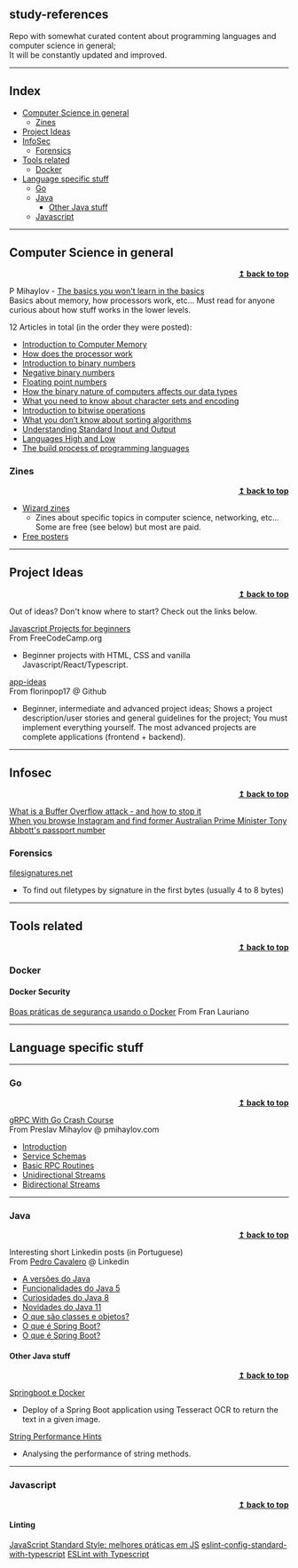 ## study-references

Repo with somewhat curated content about programming languages and computer science in general;  
It will be constantly updated and improved.

---

## Index 
- [Computer Science in general](#computer-science-in-general)
  * [Zines](#zines)
- [Project Ideas](#project-ideas)
- [InfoSec](#infosec)
  * [Forensics](#forensics)
- [Tools related](#tools-related)
  * [Docker](#docker)
- [Language specific stuff](#language-specific-stuff)
  * [Go](#go)
  * [Java](#java)
    + [Other Java stuff](#other-java-stuff)
  * [Javascript](#javascript)

---

## Computer Science in general
<div align="right"><b><a href="#index">↥ back to top</a></b></div>

P Mihaylov - [The basics you won't learn in the basics](https://pmihaylov.com/category/the-basics-you-wont-learn-in-the-basics/)  
Basics about memory, how processors work, etc...
Must read for anyone curious about how stuff works in the lower levels.  

12 Articles in total (in the order they were posted):  
  + [Introduction to Computer Memory](https://pmihaylov.com/intro-to-computer-memory/)
  + [How does the processor work](https://pmihaylov.com/how-does-the-processor-work/)
  + [Introduction to binary numbers](https://pmihaylov.com/intro-binary-numbers/)
  + [Negative binary numbers](https://pmihaylov.com/negative-binary-numbers/)
  + [Floating point numbers](https://pmihaylov.com/floating-point-numbers/)
  + [How the binary nature of computers affects our data types](https://pmihaylov.com/how-does-binary-affect-data-types/)
  + [What you need to know about character sets and encoding](https://pmihaylov.com/character-sets-and-encoding/)
  + [Introduction to bitwise operations](https://pmihaylov.com/bitwise-operations/)
  + [What you don’t know about sorting algorithms](https://pmihaylov.com/sorting-algorithms/)
  + [Understanding Standard Input and Output](https://pmihaylov.com/standard-io/)
  + [Languages High and Low](https://pmihaylov.com/languages-high-and-low/)
  + [The build process of programming languages](https://pmihaylov.com/the-build-process-of-programming-languages/)

### Zines
<div align="right"><b><a href="#index">↥ back to top</a></b></div>

- [Wizard zines](https://wizardzines.com)
  + Zines about specific topics in computer science, networking, etc...
    Some are free (see below) but most are paid.
- [Free posters](https://wizardzines.com/#posters)

---

## Project Ideas
<div align="right"><b><a href="#index">↥ back to top</a></b></div>

Out of ideas? Don't know where to start? Check out the links below.

[Javascript Projects for beginners](https://www.freecodecamp.org/news/javascript-projects-for-beginners/)  
From FreeCodeCamp.org
  - Beginner projects with HTML, CSS and vanilla Javascript/React/Typescript.

[app-ideas](https://github.com/florinpop17/app-ideas)  
From florinpop17 @ Github

  - Beginner, intermediate and advanced project ideas;
    Shows a project description/user stories and general guidelines for the project;
    You must implement everything yourself.
    The most advanced projects are complete applications (frontend + backend).

---

## Infosec
<div align="right"><b><a href="#index">↥ back to top</a></b></div>

[What is a Buffer Overflow attack - and how to stop it](https://www.freecodecamp.org/news/buffer-overflow-attacks/)  
[When you browse Instagram and find former Australian Prime Minister Tony Abbott's passport number](https://mango.pdf.zone/finding-former-australian-prime-minister-tony-abbotts-passport-number-on-instagram)

### Forensics
[filesignatures.net](https://filesignatures.net/index.php?page=all)
- To find out filetypes by signature in the first bytes (usually 4 to 8 bytes)

---

## Tools related
<div align="right"><b><a href="#index">↥ back to top</a></b></div>

### Docker
#### Docker Security

[Boas práticas de segurança usando o Docker](https://www.sidechannel.blog/boas-praticas-de-seguranca-usando-o-docker/index.html)
From Fran Lauriano

---

## Language specific stuff
---

### Go
<div align="right"><b><a href="#index">↥ back to top</a></b></div>

[gRPC With Go Crash Course](https://pmihaylov.com/grpc-with-go-crash-course/)  
From Preslav Mihaylov @ pmihaylov.com

  - [Introduction](https://pmihaylov.com/grpc-with-go-intro/)
  - [Service Schemas](https://pmihaylov.com/grpc-with-go-schemas/)
  - [Basic RPC Routines](https://pmihaylov.com/grpc-with-go-basic-rpcs/)
  - [Unidirectional Streams](https://pmihaylov.com/grpc-with-go-unidirectional-streams/)
  - [Bidirectional Streams](https://pmihaylov.com/grpc-crash-course-bidi-streams/)

---

### Java
<div align="right"><b><a href="#index">↥ back to top</a></b></div>

Interesting short Linkedin posts (in Portuguese)  
From [Pedro Cavalero](https://allmylinks.com/pedro-cavalero) @ Linkedin

  - [A versões do Java](https://www.linkedin.com/posts/pedrocavalero_vamos-relembrar-as-vers%C3%B5es-do-java-em-activity-6779779296828391424-ayf8/)
  - [Funcionalidades do Java 5](https://www.linkedin.com/posts/pedrocavalero_nessa-semana-de-lan%C3%A7amento-do-java-16-vamos-activity-6780504142789021696-8qZc)
  - [Curiosidades do Java 8](https://www.linkedin.com/posts/pedrocavalero_java-java8-java11-activity-6781228912513978368-Vqbq)
  - [Novidades do Java 11](https://www.linkedin.com/posts/pedrocavalero_java-java8-java11-activity-6781953446372229120-rjgb)
  - [O que são classes e objetos?](https://www.linkedin.com/posts/pedrocavalero_java-java8-java11-activity-6782316164790943744-oTiJ)
  - [O que é Spring Boot?](https://www.linkedin.com/posts/pedrocavalero_springboot-java-springframework-activity-6776905016545443841-cmso)
  - [O que é Spring Boot?](https://www.linkedin.com/posts/pedrocavalero_springboot-java-springframework-activity-6776904954658488320-xhws)

#### Other Java stuff
<div align="right"><b><a href="#index">↥ back to top</a></b></div>

[Springboot e Docker](https://carloshenriquereis-17318.medium.com/spring-boot-e-docker-2cafaa0f3e1a)
  - Deploy of a Spring Boot application using Tesseract OCR to return the text in a given image.

[String Performance Hints](https://www.baeldung.com/java-string-performance)
  - Analysing the performance of string methods.

---

### Javascript
<div align="right"><b><a href="#index">↥ back to top</a></b></div>

#### Linting

[JavaScript Standard Style: melhores práticas em JS](https://blog.geekhunter.com.br/javascript-standard-style)
[eslint-config-standard-with-typescript](https://github.com/standard/eslint-config-standard-with-typescript)
[ESLint with Typescript](https://blog.geekhunter.com.br/eslint-typescript-tutorial/)